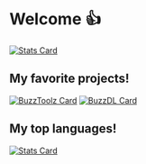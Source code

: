 # Welcome 👍
[![Stats Card](https://github-readme-stats.vercel.app/api?username=KACofficial&theme=midnight-purple&hide_border=true)](https://github.com/KACofficial)
## My favorite projects!
[![BuzzToolz Card](https://github-readme-stats.vercel.app/api/pin/?username=KACofficial&repo=buZzToolz&theme=midnight-purple&hide_border=true)](https://github.com/KACofficial/buZzToolz)
[![BuzzDL Card](https://github-readme-stats.vercel.app/api/pin/?username=KACofficial&repo=BuZzDL&theme=midnight-purple&hide_border=true)](https://github.com/KACofficial/BuZzDL)
## My top languages!
[![Stats Card](https://github-readme-stats.vercel.app/api/top-langs/?username=KACofficial&theme=midnight-purple&hide_border=true)](https://github.com/KACofficial)
